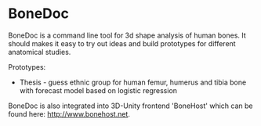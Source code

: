 # BoneDoc

BoneDoc is a command line tool for 3d shape analysis of human bones. It should makes it easy to try out ideas and build prototypes for different anatomical studies.

Prototypes:

* Thesis - guess ethnic group for human femur, humerus and tibia bone with forecast model based on logistic regression

BoneDoc is also integrated into 3D-Unity frontend 'BoneHost' which can be found here: http://www.bonehost.net.
